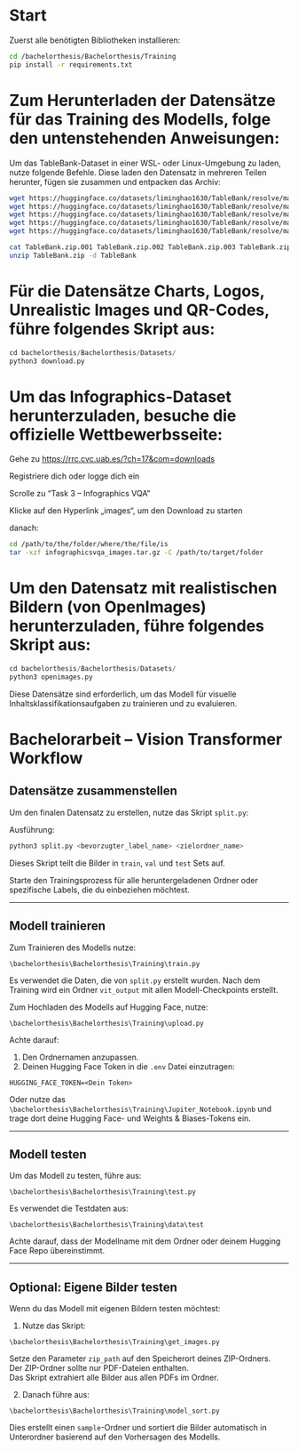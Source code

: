 # Start

Zuerst alle benötigten Bibliotheken installieren:
```bash
cd /bachelorthesis/Bachelorthesis/Training
pip install -r requirements.txt
```

# Zum Herunterladen der Datensätze für das Training des Modells, folge den untenstehenden Anweisungen:

Um das TableBank-Dataset in einer WSL- oder Linux-Umgebung zu laden, nutze folgende Befehle. Diese laden den Datensatz in mehreren Teilen herunter, fügen sie zusammen und entpacken das Archiv:

```bash
wget https://huggingface.co/datasets/liminghao1630/TableBank/resolve/main/TableBank.zip.001
wget https://huggingface.co/datasets/liminghao1630/TableBank/resolve/main/TableBank.zip.002
wget https://huggingface.co/datasets/liminghao1630/TableBank/resolve/main/TableBank.zip.003
wget https://huggingface.co/datasets/liminghao1630/TableBank/resolve/main/TableBank.zip.004
wget https://huggingface.co/datasets/liminghao1630/TableBank/resolve/main/TableBank.zip.005

cat TableBank.zip.001 TableBank.zip.002 TableBank.zip.003 TableBank.zip.004 TableBank.zip.005 > TableBank.zip
unzip TableBank.zip -d TableBank
```

# Für die Datensätze Charts, Logos, Unrealistic Images und QR-Codes, führe folgendes Skript aus:

```python
cd bachelorthesis/Bachelorthesis/Datasets/
python3 download.py
```

# Um das Infographics-Dataset herunterzuladen, besuche die offizielle Wettbewerbsseite:

Gehe zu https://rrc.cvc.uab.es/?ch=17&com=downloads

Registriere dich oder logge dich ein

Scrolle zu “Task 3 – Infographics VQA”

Klicke auf den Hyperlink „images“, um den Download zu starten

danach:

```bash
cd /path/to/the/folder/where/the/file/is
tar -xzf infographicsvqa_images.tar.gz -C /path/to/target/folder
```

# Um den Datensatz mit realistischen Bildern (von OpenImages) herunterzuladen, führe folgendes Skript aus:

```python
cd bachelorthesis/Bachelorthesis/Datasets/
python3 openimages.py
```
Diese Datensätze sind erforderlich, um das Modell für visuelle Inhaltsklassifikationsaufgaben zu trainieren und zu evaluieren.

# Bachelorarbeit – Vision Transformer Workflow

## Datensätze zusammenstellen

Um den finalen Datensatz zu erstellen, nutze das Skript `split.py`:

Ausführung:
```bash
python3 split.py <bevorzugter_label_name> <zielordner_name>
```

Dieses Skript teilt die Bilder in `train`, `val` und `test` Sets auf.

Starte den Trainingsprozess für alle heruntergeladenen Ordner oder spezifische Labels, die du einbeziehen möchtest.

---

## Modell trainieren

Zum Trainieren des Modells nutze:
```
\bachelorthesis\Bachelorthesis\Training\train.py
```

Es verwendet die Daten, die von `split.py` erstellt wurden. Nach dem Training wird ein Ordner `vit_output` mit allen Modell-Checkpoints erstellt.

Zum Hochladen des Modells auf Hugging Face, nutze:
```
\bachelorthesis\Bachelorthesis\Training\upload.py
```

Achte darauf:

1. Den Ordnernamen anzupassen.  
2. Deinen Hugging Face Token in die `.env` Datei einzutragen:
```env
HUGGING_FACE_TOKEN=<Dein Token>
```

Oder nutze das `\bachelorthesis\Bachelorthesis\Training\Jupiter_Notebook.ipynb` und trage dort deine Hugging Face- und Weights & Biases-Tokens ein.

---

## Modell testen

Um das Modell zu testen, führe aus:
```
\bachelorthesis\Bachelorthesis\Training\test.py
```

Es verwendet die Testdaten aus:
```
\bachelorthesis\Bachelorthesis\Training\data\test
```

Achte darauf, dass der Modellname mit dem Ordner oder deinem Hugging Face Repo übereinstimmt.

---

## Optional: Eigene Bilder testen

Wenn du das Modell mit eigenen Bildern testen möchtest:

1. Nutze das Skript:
```
\bachelorthesis\Bachelorthesis\Training\get_images.py
```

Setze den Parameter `zip_path` auf den Speicherort deines ZIP-Ordners.  
Der ZIP-Ordner sollte nur PDF-Dateien enthalten.  
Das Skript extrahiert alle Bilder aus allen PDFs im Ordner.

2. Danach führe aus:
```
\bachelorthesis\Bachelorthesis\Training\model_sort.py
```

Dies erstellt einen `sample`-Ordner und sortiert die Bilder automatisch in Unterordner basierend auf den Vorhersagen des Modells.
